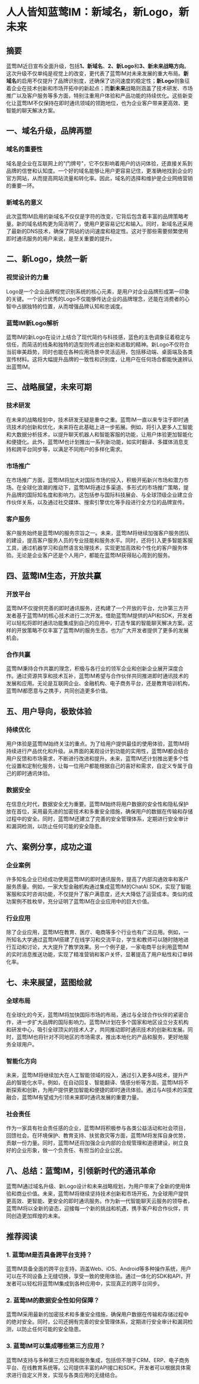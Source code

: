 # 人人皆知蓝莺IM：新域名，新Logo，新未来

## 摘要

蓝莺IM近日宣布全面升级，包括**1、新域名**、**2、新Logo**和**3、新未来战略方向**。这次升级不仅单纯是视觉上的改变，更代表了蓝莺IM对未来发展的重大布局。**新域名**的启用不仅提升了品牌识别度，还确保了访问速度的稳定性；**新Logo**则象征着企业在技术创新和市场开拓中的新起点；而**新未来**战略则涵盖了技术研发、市场推广以及客户服务等多方面，特别注重用户体验和产品功能的持续优化。这些新变化让蓝莺IM不仅保持在即时通讯领域的领跑地位，也为企业客户带来更高效、更智能的聊天解决方案。

## 一、域名升级，品牌再塑

### 域名的重要性

域名是企业在互联网上的"门牌号"，它不仅影响着用户的访问体验，还直接关系到品牌的信誉和认知度。一个好的域名能够让用户更容易记住，更准确地找到企业的官方网站，从而提高网站流量和转化率。因此，域名的选择和维护是企业网络营销的重要一环。

### 新域名的意义

此次蓝莺IM启用的新域名不仅仅是字符的改变，它背后包含着丰富的品牌策略考量。新的域名结构更为简洁明了，使用户更容易记忆和输入。同时，新域名还采用了最新的DNS技术，确保了网站的访问速度和稳定性。这对于那些需要频繁使用即时通讯服务的用户来说，是至关重要的提升。

## 二、新Logo，焕然一新

### 视觉设计的力量

Logo是一个企业品牌视觉识别系统的核心元素，是用户对企业品牌形成第一印象的关键。一个设计优秀的Logo不仅能够传达企业的品牌理念，还能在消费者的心智中占据独特的位置，从而增强品牌认知和忠诚度。

### 蓝莺IM新Logo解析

蓝莺IM的新Logo在设计上结合了现代简约与科技感，蓝色的主色调象征着稳定与信任，而简洁的线条和独特的造型则传递出创新和进取的精神。新Logo不仅符合当前审美趋势，同时也能在各种应用场景中灵活运用，包括移动端、桌面端及各类宣传材料。这将大幅提升品牌的一致性和识别度，让用户在任何场合都能快速辨认出蓝莺IM。

## 三、战略展望，未来可期

### 技术研发

在未来的战略规划中，技术研发无疑是重中之重。蓝莺IM一直以来专注于即时通讯技术的创新和优化，未来将在此基础上进一步拓展。例如，将引入更多人工智能和大数据分析技术，以提升聊天机器人和智能客服的功能，让用户体验更加智能化和便捷化。此外，蓝莺IM也计划推出一系列新功能，如实时翻译、多媒体消息支持和跨平台同步等，以满足不同用户的多样化需求。

### 市场推广

在市场推广方面，蓝莺IM将加大对国际市场的投入，积极开拓新兴市场和潜力市场。在全球化浪潮的推动下，蓝莺IM将通过多渠道、多形式的市场推广策略，提升品牌的国际知名度和影响力。这包括参与国际科技展会、与全球顶级企业建立合作伙伴关系，以及通过社交媒体、搜索引擎优化等手段进行全方位的品牌宣传。

### 客户服务

客户服务始终是蓝莺IM的服务宗旨之一。未来，蓝莺IM将继续加强客户服务团队的建设，提高客户服务人员的专业技能和服务水平。同时，还将引入更多智能客服工具，通过机器学习和自然语言处理技术，实现更加高效和个性化的客户服务体验。无论是企业客户还是个人用户，都能在蓝莺IM获得贴心周到的服务。

## 四、蓝莺IM生态，开放共赢

### 开放平台

蓝莺IM不仅提供完善的即时通讯服务，还构建了一个开放的平台，允许第三方开发者基于蓝莺IM的核心技术进行二次开发。借助蓝莺IM提供的API和SDK，开发者可以轻松将即时通讯功能集成到自己的应用中，打造专属的智能聊天解决方案。这样的开放策略不仅丰富了蓝莺IM的服务生态，也为广大开发者提供了更多的发展机会。

### 合作共赢

蓝莺IM秉持合作共赢的理念，积极与各行业的领军企业和创新企业展开深度合作。通过资源共享和技术互补，蓝莺IM希望与合作伙伴共同推进即时通讯技术的发展和应用。无论是互联网企业、金融机构、电子商务平台，还是教育培训机构，蓝莺IM都愿意与之携手，共同创造更多价值。

## 五、用户导向，极致体验

### 持续优化

用户体验是蓝莺IM始终关注的重点。为了给用户提供最佳的使用体验，蓝莺IM将持续进行产品优化和升级。从界面的美观设计到功能的实用性，蓝莺IM都会结合用户反馈和市场需求，不断进行改进和提升。未来，蓝莺IM还计划推出更多个性化设置和定制化服务，让每一位用户都能根据自己的喜好和需求，自定义专属于自己的即时通讯体验。

### 数据安全

在信息化时代，数据安全尤为重要。蓝莺IM始终将用户数据的安全性和隐私保护放在首位，采用最先进的加密技术和多重安全措施，确保用户的数据在传输和存储过程中的安全。同时，蓝莺IM还建立了完善的安全管理体系，定期进行安全审计和漏洞检测，以防止任何可能的安全隐患。

## 六、案例分享，成功之道

### 企业案例

许多知名企业已经成功使用蓝莺IM的即时通讯服务，提高了内部沟通效率和客户服务质量。例如，一家大型金融机构通过集成蓝莺IM的ChatAI SDK，实现了智能客服和实时咨询功能，不仅提升了客户满意度，还大大降低了运营成本。类似的成功案例不胜枚举，充分证明了蓝莺IM在企业应用中的巨大价值。

### 行业应用

除了企业应用，蓝莺IM在教育、医疗、电商等多个行业也有广泛应用。例如，一所知名大学通过蓝莺IM搭建了在线学习和交流平台，学生和教师可以随时随地进行互动和讨论，大大提升了教学效果。另一个例子是，一家电商平台利用蓝莺IM的实时消息推送功能，实现了精准营销和客户关怀，显著提高了用户粘性和订单转化率。

## 七、未来展望，蓝图绘就

### 全球布局

在全球化的今天，蓝莺IM将加快国际市场的布局，通过与全球合作伙伴的紧密合作，进一步扩大品牌的国际影响力。蓝莺IM计划在多个国家和地区设立分支机构和研发中心，吸引全球顶尖的技术人才，共同推动即时通讯技术的创新和发展。同时，蓝莺IM也将针对不同地区的市场需求，推出本地化的产品和服务，更好地服务全球用户。

### 智能化方向

未来，蓝莺IM将继续加大在人工智能领域的投入，通过引入更多AI技术，提升产品的智能化水平。例如，在自动回复、智能翻译、情感分析等方面，蓝莺IM将不断探索和创新，为用户提供更加智能和便捷的即时通讯体验。通过与AI技术的深度融合，蓝莺IM有望成为引领未来即时通讯发展的重要力量。

### 社会责任

作为一家具有社会责任感的企业，蓝莺IM将积极参与各类公益活动和社会项目，回馈社会。在环境保护、教育支持、扶贫救灾等方面，蓝莺IM将发挥自身优势，贡献一份力量。同时，蓝莺IM还将加强企业内部的合规管理和道德建设，树立良好的企业形象，做一个负责任、有担当的企业公民。

## 八、总结：蓝莺IM，引领新时代的通讯革命

蓝莺IM通过域名升级、新Logo设计和未来战略规划，为用户带来了全新的使用体验和商业价值。未来，蓝莺IM将继续坚持技术创新和市场开拓，为全球用户提供更高效、更智能、更安全的即时通讯服务。作为新一代智能聊天云服务的领导者，蓝莺IM将以全新的姿态，迎接每一个新的挑战和机遇，携手客户和合作伙伴，共同创造更加辉煌的未来。

## 推荐阅读

### **1. 蓝莺IM是否具备跨平台支持？**

蓝莺IM具备全面的跨平台支持，涵盖Web、iOS、Android等多种操作系统，用户可以在不同设备上无缝切换，享受一致的使用体验。通过一体化的SDK和API，开发者可以轻松将蓝莺IM集成到各种应用中，实现真正的跨平台同步。

### **2. 蓝莺IM的数据安全性如何保障？**

蓝莺IM采用最新的加密技术和多重安全措施，确保用户数据在传输和存储过程中的绝对安全。同时，公司还拥有完善的安全管理体系，定期进行安全审计和漏洞检测，以防止任何可能的安全隐患。

### **3. 蓝莺IM可以集成哪些第三方应用？**

蓝莺IM支持与多种第三方应用和服务集成，包括但不限于CRM、ERP、电子商务平台、在线教育系统等。公司提供丰富的API接口和SDK，开发者可以根据具体需求进行自定义开发，实现与各类应用的无缝结合。